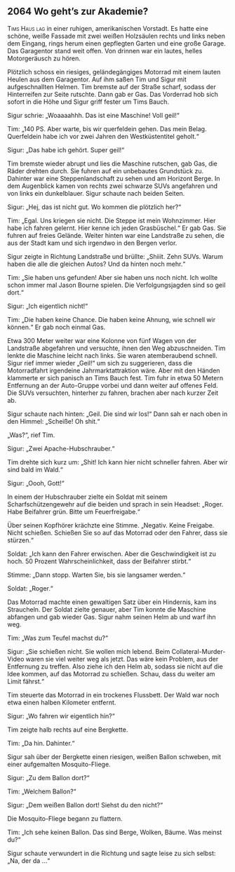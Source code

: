 ## **2064** Wo geht’s zur Akademie?

<span style="font-variant:small-caps;">Tims Haus lag</span> in einer ruhigen, amerikanischen Vorstadt.
Es hatte eine schöne, weiße Fassade mit zwei weißen Holzsäulen rechts und links neben dem Eingang, rings herum einen gepflegten Garten und eine große Garage.
Das Garagentor stand weit offen.
Von drinnen war ein lautes, helles Motorgeräusch zu hören.

Plötzlich schoss ein riesiges, geländegängiges Motorrad mit einem lauten Heulen aus dem Garagentor.
Auf ihm saßen Tim und Sigur mit aufgeschnallten Helmen.
Tim bremste auf der Straße scharf, sodass der Hinterreifen zur Seite rutschte.
Dann gab er Gas.
Das Vorderrad hob sich sofort in die Höhe und Sigur griff fester um Tims Bauch.

Sigur schrie: „Woaaaahhh.
Das ist eine Maschine!
Voll geil!“

Tim: „140 PS.
Aber warte, bis wir querfeldein gehen.
Das mein Belag.
Querfeldein habe ich vor zwei Jahren den Westküstentitel geholt.“

Sigur: „Das habe ich gehört. Super geil!“

Tim bremste wieder abrupt und lies die Maschine rutschen, gab Gas, die Räder drehten durch.
Sie fuhren auf ein unbebautes Grundstück zu.
Dahinter war eine Steppenlandschaft zu sehen und am Horizont Berge.
In dem Augenblick kamen von rechts zwei schwarze SUVs angefahren und von links ein dunkelblauer.
Sigur schaute nach beiden Seiten.

Sigur: „Hej, das ist nicht gut.
Wo kommen die plötzlich her?“

Tim: „Egal.
Uns kriegen sie nicht.
Die Steppe ist mein Wohnzimmer.
Hier habe ich fahren gelernt.
Hier kenne ich jeden Grasbüschel.“
Er gab Gas.
Sie fuhren auf freies Gelände.
Weiter hinten war eine Landstraße zu sehen, die aus der Stadt kam und sich irgendwo in den Bergen verlor.

Sigur zeigte in Richtung Landstraße und brüllte: „Shiiit.
Zehn SUVs.
Warum haben die alle die gleichen Autos?
Und da hinten noch mehr.“

Tim: „Sie haben uns gefunden!
Aber sie haben uns noch nicht.
Ich wollte schon immer mal Jason Bourne spielen.
Die Verfolgungsjagden sind so geil dort.“

Sigur: „Ich eigentlich nicht!“

Tim: „Die haben keine Chance.
Die haben keine Ahnung, wie schnell wir können.“ Er gab noch einmal Gas.

Etwa 300 Meter weiter war eine Kolonne von fünf Wagen von der Landstraße abgefahren und versuchte, ihnen den Weg abzuschneiden.
Tim lenkte die Maschine leicht nach links.
Sie waren atemberaubend schnell.
Sigur rief immer wieder „Geil!“ um sich zu suggerieren, dass die Motorradfahrt irgendeine Jahrmarktattraktion wäre.
Aber mit den Händen klammerte er sich panisch an Tims Bauch fest.
Tim fuhr in etwa 50 Metern Entfernung an der Auto-Gruppe vorbei und dann weiter auf offenes Feld.
Die SUVs versuchten, hinterher zu fahren, brachen aber nach kurzer Zeit ab.

Sigur schaute nach hinten: „Geil.
Die sind wir los!“ Dann sah er nach oben in den Himmel: „Scheiße!
Oh shit.“

„Was?“, rief Tim.

Sigur: „Zwei Apache-Hubschrauber.“

Tim drehte sich kurz um: „Shit!
Ich kann hier nicht schneller fahren.
Aber wir sind bald im Wald.“

Sigur: „Oooh, Gott!“

In einem der Hubschrauber zielte ein Soldat mit seinem Scharfschützengewehr auf die beiden und sprach in sein Headset: „Roger.
Habe Beifahrer grün.
Bitte um Feuerfreigabe.“

Über seinen Kopfhörer krächzte eine Stimme.
„Negativ.
Keine Freigabe.
Nicht schießen.
Schießen Sie so auf das Motorrad oder den Fahrer, dass sie stürzen.“

Soldat: „Ich kann den Fahrer erwischen.
Aber die Geschwindigkeit ist zu hoch.
50 Prozent Wahrscheinlichkeit, dass der Beifahrer stirbt.“

Stimme: „Dann stopp.
Warten Sie, bis sie langsamer werden.“

Soldat: „Roger.“

Das Motorrad machte einen gewaltigen Satz über ein Hindernis, kam ins Straucheln.
Der Soldat zielte genauer, aber Tim konnte die Maschine abfangen und gab wieder Gas.
Sigur nahm seinen Helm ab und warf ihn weg.

Tim: „Was zum Teufel machst du?“

Sigur: „Sie schießen nicht.
Sie wollen mich lebend.
Beim Collateral-Murder-Video waren sie viel weiter weg als jetzt.
Das wäre kein Problem, aus der Entfernung zu treffen.
Also ziehe ich den Helm ab, sodass sie nicht auf die Idee kommen, auf das Motorrad zu schießen.
Schau, dass du weiter am Limit fährst.“

Tim steuerte das Motorrad in ein trockenes Flussbett.
Der Wald war noch etwa einen halben Kilometer entfernt.

Sigur: „Wo fahren wir eigentlich hin?“

Tim zeigte halb rechts auf eine Bergkette.

Tim: „Da hin.
Dahinter.“

Sigur sah über der Bergkette einen riesigen, weißen Ballon schweben, mit einer aufgemalten Mosquito-Fliege.

Sigur: „Zu dem Ballon dort?“

Tim: „Welchem Ballon?“

Sigur: „Dem weißen Ballon dort!
Siehst du den nicht?“

Die Mosquito-Fliege begann zu flattern.

Tim: „Ich sehe keinen Ballon.
Das sind Berge, Wolken, Bäume.
Was meinst du?“

Sigur schaute verwundert in die Richtung und sagte leise zu sich selbst: „Na, der da ...“
